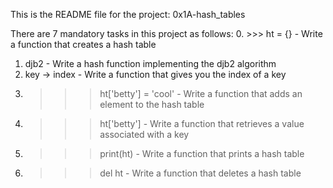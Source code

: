 This is the README file for the project: 0x1A-hash_tables

There are 7 mandatory tasks in this project as follows:
0. >>> ht = {} - Write a function that creates a hash table
1. djb2 - Write a hash function implementing the djb2 algorithm
2. key -> index - Write a function that gives you the index of a key
3. >>> ht['betty'] = 'cool' - Write a function that adds an element to the hash table
4. >>> ht['betty'] - Write a function that retrieves a value associated with a key
5. >>> print(ht) - Write a function that prints a hash table
6. >>> del ht - Write a function that deletes a hash table
